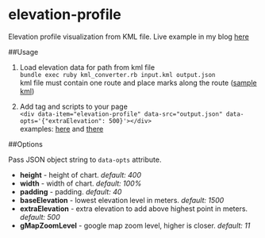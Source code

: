 elevation-profile
=================

Elevation profile visualization from KML file.
Live example in my blog [here](http://gaziga.com/himalayan-trails/)

##Usage

1. Load elevation data for path from kml file   
`bundle exec ruby kml_converter.rb input.kml output.json`   
kml file must contain one route and place marks along the route ([sample kml](http://gaziga.com/himalayan-trails/tilicho_ru.kml))

2. Add tag and scripts to your page   
`<div data-item="elevation-profile" data-src="output.json" data-opts='{"extraElevation": 500}'></div>`  
examples: [here](https://github.com/gagarych/elevation-profile/blob/master/example.html) and [there](http://gaziga.com/himalayan-trails/)

##Options

Pass JSON object string to `data-opts` attribute.

* **height**          - height of chart. *default: 400*
* **width**           - width of chart. *default: 100%*
* **padding**         - padding. *default: 40*
* **baseElevation**   - lowest elevation level in meters. *default: 1500*
* **extraElevation**  - extra elevation to add above highest point in meters. *default: 500*
* **gMapZoomLevel**   - google map zoom level, higher is closer. *default: 11*
